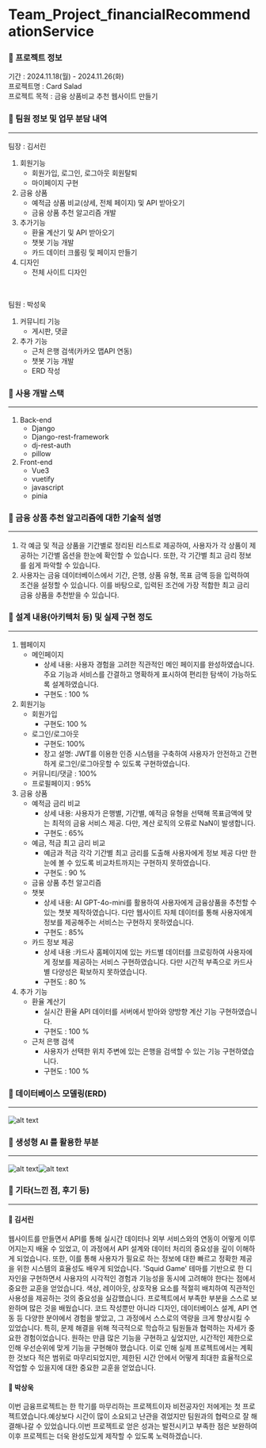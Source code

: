 # Team_Project_financialRecommendationService

### 💸 프로젝트 정보
기간 : 2024.11.18(월) - 2024.11.26(화)<br>
프로젝트명 : Card Salad <br>
프로젝트 목적 : 금융 상품비교 추천 웹사이트 만들기<br>

### 💸 팀원 정보 및 업무 분담 내역<hr>
팀장 : 김서린
  1. 회원기능 
      - 회원가입, 로그인, 로그아웃 회원탈퇴
      - 마이페이지 구현
  2. 금융 상품
      - 예적금 상품 비교(상세, 전체 페이지) 및 API 받아오기
      - 금융 상품 추천 알고리즘 개발
  3. 추가기능
      - 환율 계산기 및 API 받아오기
      - 챗봇 기능 개발
      - 카드 데이터 크롤링 및 페이지 만들기
  4. 디자인
      - 전체 사이트 디자인 
  
<br>  

팀원 : 박성욱
  1. 커뮤니티 기능 
      - 게시판, 댓글 
  2. 추가 기능
      - 근처 은행 검색(카카오 맵API 연동)
      - 챗봇 기능 개발
      - ERD 작성

### 💸 사용 개발 스택<hr>
  1. Back-end
      - Django
      - Django-rest-framework
      - dj-rest-auth
      - pillow
  2. Front-end
      - Vue3
      - vuetify
      - javascript
      - pinia

### 💸 금융 상품 추천 알고리즘에 대한 기술적 설명<hr>
   1. 각 예금 및 적금 상품을 기간별로 정리된 리스트로 제공하여, 사용자가 각 상품이 제공하는 기간별 옵션을 한눈에 확인할 수 있습니다. 또한, 각 기간별 최고 금리 정보를 쉽게 파악할 수 있습니다.
   2. 사용자는 금융 데이터베이스에서 기간, 은행, 상품 유형, 목표 금액 등을 입력하여 조건을 설정할 수 있습니다. 이를 바탕으로, 입력된 조건에 가장 적합한 최고 금리 금융 상품을 추천받을 수 있습니다.

### 💸 설계 내용(아키텍처 등) 및 실제 구현 정도<hr>
1. 웹페이지 
    - 메인페이지 
        - 상세 내용: 사용자 경험을 고려한 직관적인 메인 페이지를 완성하였습니다. 주요 기능과 서비스를 간결하고 명확하게 표시하여 편리한 탐색이 가능하도록 설계하였습니다.
        - 구현도 : 100 %
2. 회원기능
    - 회원가입 
        - 구현도: 100 %
    - 로그인/로그아웃 
        - 구현도: 100%
        - 장고 설명: JWT를 이용한 인증 시스템을 구축하여 사용자가 안전하고 간편하게 로그인/로그아웃할 수 있도록 구현하였습니다.
    - 커뮤니티/댓글 : 100%
    - 프로필페이지 : 95%
3. 금융 상품 
    - 예적금 금리 비교
        - 상세 내용: 사용자가 은행별, 기간별, 예적금 유형을 선택해 목표금액에 맞는 최적의 금융 서비스 제공. 다만, 계산 로직의 오류로 NaN이 발생합니다.
        - 구현도 : 65%
    - 예금, 적금 최고 금리 비교
        - 예금과 적금 각각 기간별 최고 금리를 도출해 사용자에게 정보 제공 다만 한눈에 볼 수 있도록 비교차트까지는 구현하지 못하였습니다.
        - 구현도 : 90 %
    - 금융 상품 추천 알고리즘
    - 챗봇
        - 상세 내용: AI GPT-4o-mini를 활용하여 사용자에게 금융상품을 추천할 수 있는 챗봇 제작하였습니다. 다만 웹사이트 자체 데이터를 통해 사용자에게 정보를 제공해주는 서비스는 구현하지 못하였습니다.
        - 구현도 : 85%
    - 카드 정보 제공
        - 상세 내용 :카드사 홈페이지에 있는 카드별 데이터를 크로링하여 사용자에게 정보를 제공하는 서비스 구현하였습니다. 다만 시간적 부족으로 카드사별 다양성은 확보하지 못하였습니다.
        - 구현도 : 80 %
4. 추가 기능
    - 환율 계산기
        - 실시간 환율 API 데이터를 서버에서 받아와 양방향 계산 기능 구현하였습니다.
        - 구현도 : 100 %
    - 근처 은행 검색 
        - 사용자가 선택한 위치 주변에 있는 은행을 검색할 수 있는 기능 구현하였습니다.
        - 구현도 : 100 %


### 💸 데이터베이스 모델링(ERD)<hr>
![alt text](ERD.JPG)

### 💸 생성형 AI 를 활용한 부분<hr>
![alt text](image.png)![alt text](image-1.png)
### 💸 기타(느낀 점, 후기 등)<hr>
#### 🌱 김서린

웹사이트를 만들면서 API를 통해 실시간 데이터나 외부 서비스와의 연동이 어떻게 이루어지는지 배울 수 있었고, 이 과정에서 API 설계와 데이터 처리의 중요성을 깊이 이해하게 되었습니다. 또한, 이를 통해 사용자가 필요로 하는 정보에 대한 빠르고 정확한 제공을 위한 시스템의 효율성도 배우게 되었습니다.
'Squid Game' 테마를 기반으로 한 디자인을 구현하면서 사용자의 시각적인 경험과 기능성을 동시에 고려해야 한다는 점에서 중요한 교훈을 얻었습니다. 색상, 레이아웃, 상호작용 요소를 적절히 배치하여 직관적인 사용성을 제공하는 것의 중요성을 실감했습니다.
프로젝트에서 부족한 부분을 스스로 보완하며 많은 것을 배웠습니다. 코드 작성뿐만 아니라 디자인, 데이터베이스 설계, API 연동 등 다양한 분야에서 경험을 쌓았고, 그 과정에서 스스로의 역량을 크게 향상시킬 수 있었습니다. 특히, 문제 해결을 위해 적극적으로 학습하고 팀원들과 협력하는 자세가 중요한 경험이었습니다.
원하는 만큼 많은 기능을 구현하고 싶었지만, 시간적인 제한으로 인해 우선순위에 맞게 기능을 구현해야 했습니다. 이로 인해 실제 프로젝트에서는 계획한 것보다 적은 범위로 마무리되었지만, 제한된 시간 안에서 어떻게 최대한 효율적으로 작업할 수 있을지에 대한 중요한 교훈을 얻었습니다.

#### 🌱 박상욱
이번 금융프로젝트는 한 학기를 마무리하는 프로젝트이자 비전공자인 저에게는 첫 프로젝트였습니다.예상보다 시간이 많이 소요되고 난관을 겪었지만 팀원과의 협력으로 잘 해결해나갈 수 있었습니다.이번 프로젝트로 얻은 성과는 발전시키고 부족한 점은 보완하여 이후 프로젝트는 더욱 완성도있게 제작할 수 있도록 노력하겠습니다.


